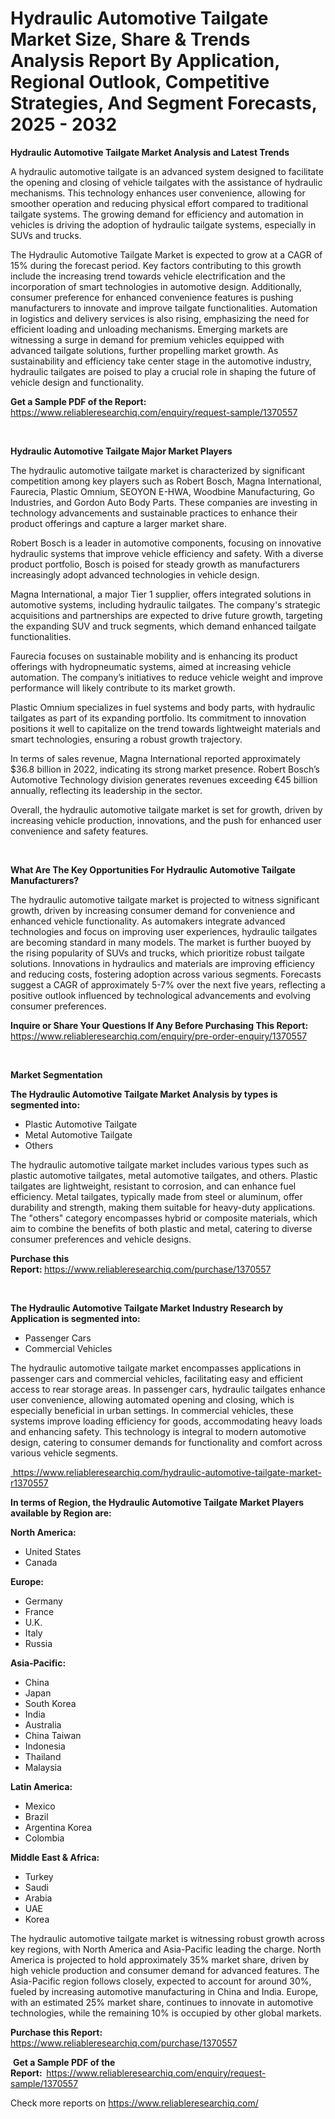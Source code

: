 <p><h1>Hydraulic Automotive Tailgate Market Size, Share & Trends Analysis Report By Application, Regional Outlook, Competitive Strategies, And Segment Forecasts, 2025 - 2032</h1></p><p><strong>Hydraulic Automotive Tailgate Market Analysis and Latest Trends</strong></p>
<p><p>A hydraulic automotive tailgate is an advanced system designed to facilitate the opening and closing of vehicle tailgates with the assistance of hydraulic mechanisms. This technology enhances user convenience, allowing for smoother operation and reducing physical effort compared to traditional tailgate systems. The growing demand for efficiency and automation in vehicles is driving the adoption of hydraulic tailgate systems, especially in SUVs and trucks.</p><p>The Hydraulic Automotive Tailgate Market is expected to grow at a CAGR of 15% during the forecast period. Key factors contributing to this growth include the increasing trend towards vehicle electrification and the incorporation of smart technologies in automotive design. Additionally, consumer preference for enhanced convenience features is pushing manufacturers to innovate and improve tailgate functionalities. Automation in logistics and delivery services is also rising, emphasizing the need for efficient loading and unloading mechanisms. Emerging markets are witnessing a surge in demand for premium vehicles equipped with advanced tailgate solutions, further propelling market growth. As sustainability and efficiency take center stage in the automotive industry, hydraulic tailgates are poised to play a crucial role in shaping the future of vehicle design and functionality.</p></p>
<p><strong>Get a Sample PDF of the Report:&nbsp;</strong> <a href="https://www.reliableresearchiq.com/enquiry/request-sample/1370557?utm_campaign=2732&utm_medium=2&utm_source=Github&utm_content=ia&utm_term=22032025&utm_id=hydraulic-automotive-tailgate">https://www.reliableresearchiq.com/enquiry/request-sample/1370557</a></p>
<p>&nbsp;</p>
<p><strong>Hydraulic Automotive Tailgate Major Market Players</strong></p>
<p><p>The hydraulic automotive tailgate market is characterized by significant competition among key players such as Robert Bosch, Magna International, Faurecia, Plastic Omnium, SEOYON E-HWA, Woodbine Manufacturing, Go Industries, and Gordon Auto Body Parts. These companies are investing in technology advancements and sustainable practices to enhance their product offerings and capture a larger market share.</p><p>Robert Bosch is a leader in automotive components, focusing on innovative hydraulic systems that improve vehicle efficiency and safety. With a diverse product portfolio, Bosch is poised for steady growth as manufacturers increasingly adopt advanced technologies in vehicle design.</p><p>Magna International, a major Tier 1 supplier, offers integrated solutions in automotive systems, including hydraulic tailgates. The company's strategic acquisitions and partnerships are expected to drive future growth, targeting the expanding SUV and truck segments, which demand enhanced tailgate functionalities.</p><p>Faurecia focuses on sustainable mobility and is enhancing its product offerings with hydropneumatic systems, aimed at increasing vehicle automation. The company’s initiatives to reduce vehicle weight and improve performance will likely contribute to its market growth.</p><p>Plastic Omnium specializes in fuel systems and body parts, with hydraulic tailgates as part of its expanding portfolio. Its commitment to innovation positions it well to capitalize on the trend towards lightweight materials and smart technologies, ensuring a robust growth trajectory.</p><p>In terms of sales revenue, Magna International reported approximately $36.8 billion in 2022, indicating its strong market presence. Robert Bosch’s Automotive Technology division generates revenues exceeding €45 billion annually, reflecting its leadership in the sector. </p><p>Overall, the hydraulic automotive tailgate market is set for growth, driven by increasing vehicle production, innovations, and the push for enhanced user convenience and safety features.</p></p>
<p>&nbsp;</p>
<p><strong>What Are The Key Opportunities For Hydraulic Automotive Tailgate Manufacturers?</strong></p>
<p><p>The hydraulic automotive tailgate market is projected to witness significant growth, driven by increasing consumer demand for convenience and enhanced vehicle functionality. As automakers integrate advanced technologies and focus on improving user experiences, hydraulic tailgates are becoming standard in many models. The market is further buoyed by the rising popularity of SUVs and trucks, which prioritize robust tailgate solutions. Innovations in hydraulics and materials are improving efficiency and reducing costs, fostering adoption across various segments. Forecasts suggest a CAGR of approximately 5-7% over the next five years, reflecting a positive outlook influenced by technological advancements and evolving consumer preferences.</p></p>
<p><strong>Inquire or Share Your Questions If Any Before Purchasing This Report:</strong> <a href="https://www.reliableresearchiq.com/enquiry/pre-order-enquiry/1370557?utm_campaign=2732&utm_medium=2&utm_source=Github&utm_content=ia&utm_term=22032025&utm_id=hydraulic-automotive-tailgate">https://www.reliableresearchiq.com/enquiry/pre-order-enquiry/1370557</a></p>
<p>&nbsp;</p>
<p><strong>Market Segmentation</strong></p>
<p><strong>The Hydraulic Automotive Tailgate Market Analysis by types is segmented into:</strong></p>
<p><ul><li>Plastic Automotive Tailgate</li><li>Metal Automotive Tailgate</li><li>Others</li></ul></p>
<p><p>The hydraulic automotive tailgate market includes various types such as plastic automotive tailgates, metal automotive tailgates, and others. Plastic tailgates are lightweight, resistant to corrosion, and can enhance fuel efficiency. Metal tailgates, typically made from steel or aluminum, offer durability and strength, making them suitable for heavy-duty applications. The "others" category encompasses hybrid or composite materials, which aim to combine the benefits of both plastic and metal, catering to diverse consumer preferences and vehicle designs.</p></p>
<p><strong>Purchase this Report:&nbsp;</strong><a href="https://www.reliableresearchiq.com/purchase/1370557?utm_campaign=2732&utm_medium=2&utm_source=Github&utm_content=ia&utm_term=22032025&utm_id=hydraulic-automotive-tailgate">https://www.reliableresearchiq.com/purchase/1370557</a></p>
<p>&nbsp;</p>
<p><strong>The Hydraulic Automotive Tailgate Market Industry Research by Application is segmented into:</strong></p>
<p><ul><li>Passenger Cars</li><li>Commercial Vehicles</li></ul></p>
<p><p>The hydraulic automotive tailgate market encompasses applications in passenger cars and commercial vehicles, facilitating easy and efficient access to rear storage areas. In passenger cars, hydraulic tailgates enhance user convenience, allowing automated opening and closing, which is especially beneficial in urban settings. In commercial vehicles, these systems improve loading efficiency for goods, accommodating heavy loads and enhancing safety. This technology is integral to modern automotive design, catering to consumer demands for functionality and comfort across various vehicle segments.</p></p>
<p><a href="https://www.reliableresearchiq.com/hydraulic-automotive-tailgate-market-r1370557?utm_campaign=2732&utm_medium=2&utm_source=Github&utm_content=ia&utm_term=22032025&utm_id=hydraulic-automotive-tailgate">&nbsp;https://www.reliableresearchiq.com/hydraulic-automotive-tailgate-market-r1370557</a></p>
<p><strong>In terms of Region, the Hydraulic Automotive Tailgate Market Players available by Region are:</strong></p>
<p>
    <p> <strong> North America: </strong>
        <ul>
            <li>United States</li>
            <li>Canada</li>
        </ul>
        </p> 
    <p> <strong> Europe: </strong>
        <ul>
            <li>Germany</li>
            <li>France</li>
            <li>U.K.</li>
            <li>Italy</li>
            <li>Russia</li>
        </ul>
        </p> 
    <p> <strong> Asia-Pacific: </strong>
        <ul>
            <li>China</li>
            <li>Japan</li>
            <li>South Korea</li>
            <li>India</li>
            <li>Australia</li>
            <li>China Taiwan</li>
            <li>Indonesia</li>
            <li>Thailand</li>
            <li>Malaysia</li>
        </ul>
        </p> 
    <p> <strong> Latin America: </strong>
        <ul>
            <li>Mexico</li>
            <li>Brazil</li>
            <li>Argentina Korea</li>
            <li>Colombia</li>
        </ul>
        </p> 
    <p> <strong> Middle East & Africa: </strong>
        <ul>
            <li>Turkey</li>
            <li>Saudi</li>
            <li>Arabia</li>
            <li>UAE</li>
            <li>Korea</li>
        </ul>
    </p>
    </p>
<p><p>The hydraulic automotive tailgate market is witnessing robust growth across key regions, with North America and Asia-Pacific leading the charge. North America is projected to hold approximately 35% market share, driven by high vehicle production and consumer demand for advanced features. The Asia-Pacific region follows closely, expected to account for around 30%, fueled by increasing automotive manufacturing in China and India. Europe, with an estimated 25% market share, continues to innovate in automotive technologies, while the remaining 10% is occupied by other global markets.</p></p>
<p><strong>Purchase this Report: </strong><a href="https://www.reliableresearchiq.com/purchase/1370557?utm_campaign=2732&utm_medium=2&utm_source=Github&utm_content=ia&utm_term=22032025&utm_id=hydraulic-automotive-tailgate">https://www.reliableresearchiq.com/purchase/1370557</a></p>
<p>&nbsp;<strong>Get a Sample PDF of the Report:&nbsp;&nbsp;</strong><a href="https://www.reliableresearchiq.com/enquiry/request-sample/1370557?utm_campaign=2732&utm_medium=2&utm_source=Github&utm_content=ia&utm_term=22032025&utm_id=hydraulic-automotive-tailgate">https://www.reliableresearchiq.com/enquiry/request-sample/1370557</a></p>
<p><strong></strong></p>
<p>Check more reports on <a href="https://www.reliableresearchiq.com/?utm_campaign=2732&utm_medium=2&utm_source=Github&utm_content=ia&utm_term=22032025&utm_id=hydraulic-automotive-tailgate">https://www.reliableresearchiq.com/</a></p>